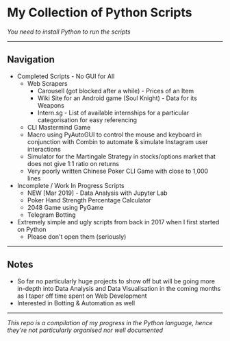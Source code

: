 # My Collection of Python Scripts
_You need to install Python to run the scripts_

---

## Navigation
* Completed Scripts - No GUI for All
    * Web Scrapers
        * Carousell (got blocked after a while) - Prices of an Item
        * Wiki Site for an Android game (Soul Knight) - Data for its Weapons
        * Intern.sg - List of available internships for a particular categorisation for easy referencing
    * CLI Mastermind Game
    * Macro using PyAutoGUI to control the mouse and keyboard in conjunction with Combin to automate & simulate Instagram user interactions
    * Simulator for the Martingale Strategy in stocks/options market that does not give 1:1 ratio on returns
    * Very poorly written Chinese Poker CLI Game with close to 1,000 lines
* Incomplete / Work In Progress Scripts
    * NEW [Mar 2019] - Data Analysis with Jupyter Lab
    * Poker Hand Strength Percentage Calculator
    * 2048 Game using PyGame
    * Telegram Botting
* Extremely simple and ugly scripts from back in 2017 when I first started on Python
    * Please don't open them (seriously)

---

## Notes
* So far no particularly huge projects to show off but will be going more in-depth into Data Analysis and Data Visualisation in the coming months as I taper off time spent on Web Development
* Interested in Botting & Automation as well

---

_This repo is a compilation of my progress in the Python language, hence they're not particularly organised nor well documented_